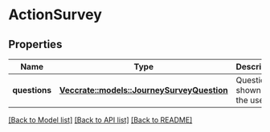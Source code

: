 # ActionSurvey

## Properties

Name | Type | Description | Notes
------------ | ------------- | ------------- | -------------
**questions** | [**Vec<crate::models::JourneySurveyQuestion>**](JourneySurveyQuestion.md) | Questions shown to the user. | 

[[Back to Model list]](../README.md#documentation-for-models) [[Back to API list]](../README.md#documentation-for-api-endpoints) [[Back to README]](../README.md)



